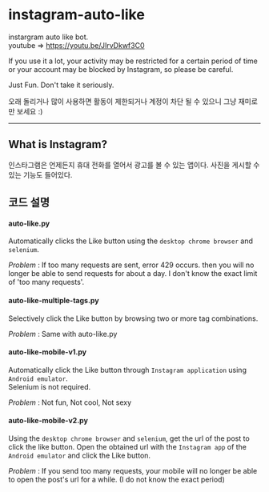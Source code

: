 # instagram-auto-like
instargram auto like bot.  
youtube => https://youtu.be/JIrvDkwf3C0  
  
If you use it a lot, your activity may be restricted for a certain period of time or your account may be blocked by Instagram, so please be careful.  
  
Just Fun. Don't take it seriously.  
  
오래 돌리거나 많이 사용하면 활동이 제한되거나 계정이 차단 될 수 있으니 그냥 재미로만 보세요 :) 

---

## What is Instagram?
인스타그램은 언제든지 휴대 전화를 열어서 광고를 볼 수 있는 앱이다. 사진을 게시할 수 있는 기능도 들어있다.  

## 코드 설명
#### auto-like&#46;py
Automatically clicks the Like button using the `desktop chrome browser` and `selenium`.  

*Problem* : If too many requests are sent, error 429 occurs. then you will no longer be able to send requests for about a day. I don't know the exact limit of 'too many requests'.
  
#### auto-like-multiple-tags&#46;py
Selectively click the Like button by browsing two or more tag combinations.  

*Problem* : Same with auto-like&#46;py

#### auto-like-mobile-v1&#46;py
Automatically click the Like button through `Instagram application` using `Android emulator`.  
Selenium is not required.  

*Problem* : Not fun, Not cool, Not sexy

#### auto-like-mobile-v2&#46;py
Using the `desktop chrome browser` and `selenium`, get the url of the post to click the like button.
Open the obtained url with the `Instagram app` of the `Android emulator` and click the Like button.  

*Problem* : If you send too many requests, your mobile will no longer be able to open the post's url for a while. (I do not know the exact period)